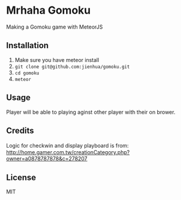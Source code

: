 # Mrhaha Gomoku
Making a Gomoku game with MeteorJS

## Installation

1. Make sure you have meteor install
2. `git clone git@github.com:jienhua/gomoku.git`
3. `cd gomoku`
4. `meteor`

## Usage

Player will be able to playing aginst other player with their on brower. 


## Credits

Logic for checkwin and display playboard is from:　http://home.gamer.com.tw/creationCategory.php?owner=a0878787878&c=278207

## License

MIT
